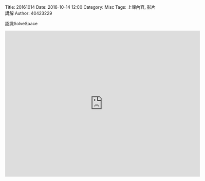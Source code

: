 Title: 20161014
Date: 2016-10-14 12:00
Category: Misc
Tags: 上課內容, 影片講解
Author: 40423229

<p>認識SolveSpace<p>
<iframe src="https://player.vimeo.com/video/190087085" width="640" height="480" frameborder="0" webkitallowfullscreen mozallowfullscreen allowfullscreen></iframe>

